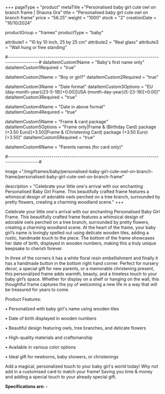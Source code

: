 +++
pageType = "product"
metaTitle ="Personalised baby girl cute owl on branch frame | Shauna Gra"
title = "Personalised baby girl cute owl on branch frame"
price = "56.25"
weight = "1000"
stock = "2"
creationDate = "16/10/2024"

productGroup = "frames"
productType = "baby"

attribute1 = "10 by 10 inch, 25 by 25 cm" 
attribute2 = "Real glass"
attribute3 = "Wall hung or free standing"

#---------------------------------------------------------------------------------------------#
dataItemCustom1Name = "Baby's first name only"
dataItemCustom1Required = "true"

dataItemCustom2Name = "Boy or girl?"
dataItemCustom2Required = "true"

dataItemCustom3Name = "Date format"
dataItemCustom3Options = "EU (day-month-year)(23-5-18)[+0.00]|USA (month-day-year)(5-23-18)[+0.00]"
dataItemCustom3Required = "true"

dataItemCustom4Name = "Date in above format"
dataItemCustom4Required = "true"

dataItemCustom5Name = "Frame & card package"
dataItemCustom5Options = "Frame only|Frame & (Birthday Card) package (+3.50 Euro)[+3.50]|Frame & (Christening Card) package (+3.50 Euro)[+3.50]"
dataItemCustom5Required = "true"

dataItemCustom6Name = "Parents names (for card only)"

#---------------------------------------------------------------------------------------------#

image ="/img/frames/baby/personalised-baby-girl-cute-owl-on-branch-frame/personalised-baby-girl-cute-owl-on-branch-frame"

description = "Celebrate your little one's arrival with our enchanting Personalised Baby Girl Frame. This beautifully crafted frame features a whimsical design of adorable owls perched on a tree branch, surrounded by pretty flowers, creating a charming woodland scene."
+++

Celebrate your little one's arrival with our enchanting Personalised Baby Girl Frame. This beautifully crafted frame features a whimsical design of adorable owls perched on a tree branch, surrounded by pretty flowers, creating a charming woodland scene.
At the heart of the frame, your baby girl’s name is lovingly spelled out using delicate wooden tiles, adding a rustic, handmade touch to the piece. The bottom of the frame showcases her date of birth, displayed in wooden numbers, making this a truly unique keepsake to cherish forever.


In three of the corners it has a white floral resin embellishment and finally it has a handmade button in the bottom right hand corner.
Perfect for nursery decor, a special gift for new parents, or a memorable christening present, this personalized frame adds warmth, beauty, and a timeless touch to your baby girl’s space. Whether for display on a shelf or hanging on the wall, this thoughtful frame captures the joy of welcoming a new life in a way that will be treasured for years to come.

Product Features:

•	Personalized with baby girl's name using wooden tiles

•	Date of birth displayed in wooden numbers

•	Beautiful design featuring owls, tree branches, and delicate flowers

•	High-quality materials and craftsmanship

•	Available in various color options

•	Ideal gift for newborns, baby showers, or christenings

Add a magical, personalized touch to your baby girl's world today!
Why not add in a customised card to match your frame!  Saving you time & money and adding a special touch to your already special gift.


**Specifications are: -**
